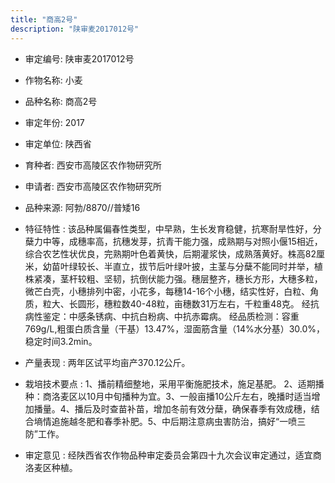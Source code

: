 ```yaml
---
title: "商高2号"
description: "陕审麦2017012号"
---
```

* 审定编号:  陕审麦2017012号

*  作物名称:  小麦

*  品种名称:  商高2号

*  审定年份:  2017

*  审定单位:  陕西省

* 育种者:  西安市高陵区农作物研究所

*  申请者:  西安市高陵区农作物研究所

*  品种来源:  阿勃/8870//普矮16

*  特征特性 : 
该品种属偏春性类型，中早熟，生长发育稳健，抗寒耐旱性好，分蘖力中等，成穗率高，抗穗发芽，抗青干能力强，成熟期与对照小偃15相近，综合农艺性状优良，完熟期叶色着黄快，后期灌浆快，成熟落黄好。株高82厘米，幼苗叶绿较长、半直立，拔节后叶绿叶披，主茎与分蘖不能同时并举，植株紧凑，茎杆较粗、坚韧，抗倒伏能力强。穗层整齐，穗长方形，大穗多粒，微芒白壳，小穗排列中密，小花多，每穗14-16个小穗，结实性好，白粒、角质，粒大、长圆形，穗粒数40-48粒，亩穗数31万左右，千粒重48克。
经抗病性鉴定：中感条锈病、中抗白粉病、中抗赤霉病。
经品质检测：容重769g/L,粗蛋白质含量（干基）13.47%，湿面筋含量（14%水分基）30.0%，稳定时间3.2min。
 
*  产量表现 : 
两年区试平均亩产370.12公斤。

*  栽培技术要点 : 
1、播前精细整地，采用平衡施肥技术，施足基肥。 2、适期播种：商洛麦区以10月中旬播种为宜。3、一般亩播10公斤左右，晚播时适当增加播量。4、播后及时查苗补苗，增加冬前有效分蘖，确保春季有效成穗，结合墒情追施越冬肥和春季补肥。5、中后期注意病虫害防治，搞好“一喷三防”工作。

*  审定意见 : 
经陕西省农作物品种审定委员会第四十九次会议审定通过，适宜商洛麦区种植。
